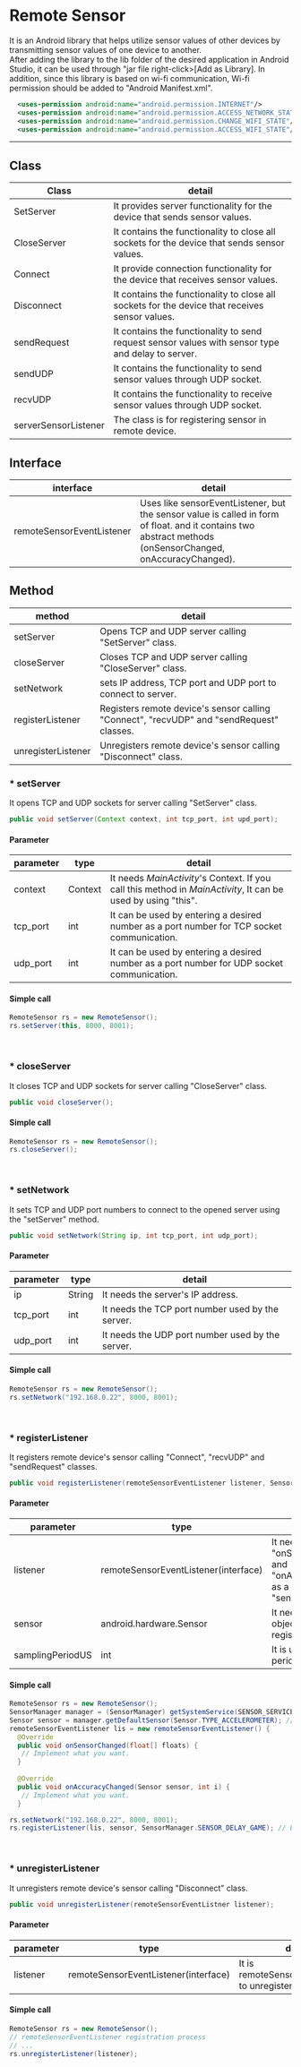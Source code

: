 # Remote Sensor

It is an Android library that helps utilize sensor values of other devices by transmitting sensor values of one device to another.   
After adding the library to the lib folder of the desired application in Android Studio, it can be used through "jar file right-click>[Add as Library]. In addition, since this library is based on wi-fi communication, Wi-fi permission should be added to "Android Manifest.xml".
~~~ xml
  <uses-permission android:name="android.permission.INTERNET"/>
  <uses-permission android:name="android.permission.ACCESS_NETWORK_STATE"/>
  <uses-permission android:name="android.permission.CHANGE_WIFI_STATE"/>
  <uses-permission android:name="android.permission.ACCESS_WIFI_STATE"/>
~~~ 
***
## Class

|Class|detail|
|------|------|
|SetServer|It provides server functionality for the device that sends sensor values.|
|CloseServer|It contains the functionality to close all sockets for the device that sends sensor values.|
|Connect|It provide connection functionality for the device that receives sensor values.|
|Disconnect|It contains the functionality to close all sockets for the device that receives sensor values.|
|sendRequest|It contains the functionality to send request sensor values with sensor type and delay to server.| 
|sendUDP|It contains the functionality to send sensor values through UDP socket.|
|recvUDP|It contains the functionality to receive sensor values through UDP socket.|
|serverSensorListener|The class is for registering sensor in remote device.|
   
   
## Interface

|interface|detail|
|------|------|
|remoteSensorEventListener|Uses like sensorEventListener, but the sensor value is called in form of float. and it contains two abstract methods (onSensorChanged, onAccuracyChanged).|

## Method

|method|detail|
|------|------|
|setServer|Opens TCP and UDP server calling "SetServer" class.|
|closeServer|Closes TCP and UDP server calling "CloseServer" class.|
|setNetwork|sets IP address, TCP port and UDP port to connect to server.|
|registerListener|Registers remote device's sensor calling "Connect", "recvUDP" and "sendRequest" classes.|
|unregisterListener|Unregisters remote device's sensor calling "Disconnect" class.|
   
   
### * **setServer**   
It opens TCP and UDP sockets for server calling "SetServer" class.
~~~ java
public void setServer(Context context, int tcp_port, int upd_port);
~~~   

#### Parameter
|parameter|type|detail|
|---------|----|------|
|context|Context|It needs *MainActivity*'s Context. If you call this method in *MainActivity*, It can be used by using "this".|
|tcp_port|int|It can be used by entering a desired number as a port number for TCP socket communication.|
|udp_port|int|It can be used by entering a desired number as a port number for UDP socket communication.|

#### Simple call
~~~ java
RemoteSensor rs = new RemoteSensor();
rs.setServer(this, 8000, 8001);
~~~

</br>

### * **closeServer**
It closes TCP and UDP sockets for server calling "CloseServer" class. 
~~~ java
public void closeServer();
~~~
  

#### Simple call
~~~ java
RemoteSensor rs = new RemoteSensor();
rs.closeServer();
~~~

</br>

### * **setNetwork**

It sets TCP and UDP port numbers to connect to the opened server using the "setServer" method. 
~~~ java
public void setNetwork(String ip, int tcp_port, int udp_port);
~~~  

#### Parameter
|parameter|type|detail|
|---------|----|------|
|ip|String|It needs the server's IP address.|
|tcp_port|int|It needs the TCP port number used by the server.|
|udp_port|int|It needs the UDP port number used by the server.|

#### Simple call
~~~ java
RemoteSensor rs = new RemoteSensor();
rs.setNetwork("192.168.0.22", 8000, 8001);
~~~

</br>

### * **registerListener**

It registers remote device's sensor calling "Connect", "recvUDP" and "sendRequest" classes. 
~~~ java
public void registerListener(remoteSensorEventListener listener, Sensor sensor, int samplingPeriodUS);
~~~  

#### Parameter
|parameter|type|detail|
|---------|----|------|
|listener|remoteSensorEventListener(interface)|It needs to implement "onSensorChanged" and "onAccuracyChanged" as a substitute for "sensorEventListener".|
|sensor|android.hardware.Sensor|It needs the sensor object you want to register.|
|samplingPeriodUS|int|It is used to set delay period for sensor.|

#### Simple call
~~~ java
RemoteSensor rs = new RemoteSensor();
SensorManager manager = (SensorManager) getSystemService(SENSOR_SERVICE);
Sensor sensor = manager.getDefaultSensor(Sensor.TYPE_ACCELEROMETER); // Enter the sensor you want.
remoteSensorEventListener lis = new remoteSensorEventListener() {
  @Override
  public void onSensorChanged(float[] floats) {
   // Implement what you want.                      
  }
  
  @Override
  public void onAccuracyChanged(Sensor sensor, int i) {
   // Implement what you want.  
  }

rs.setNetwork("192.168.0.22", 8000, 8001);
rs.registerListener(lis, sensor, SensorManager.SENSOR_DELAY_GAME); // Enter the delay you want.
~~~


</br>

### * **unregisterListener**
It unregisters remote device's sensor calling "Disconnect" class. 
~~~ java
public void unregisterListener(remoteSensorEventListner listener);
~~~
#### Parameter
|parameter|type|detail|
|---------|----|------|
|listener|remoteSensorEventListener(interface)|It is remoteSensorEventListener to unregister.|

#### Simple call
~~~ java
RemoteSensor rs = new RemoteSensor();
// remoteSensorEventListener registration process
// ...
rs.unregisterListener(listener);
~~~
